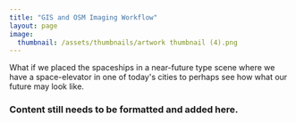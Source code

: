 ```yaml
---
title: "GIS and OSM Imaging Workflow"
layout: page
image:
  thumbnail: /assets/thumbnails/artwork thumbnail (4).png
---
```

What if we placed the spaceships in a near-future type scene where we have a space-elevator in one of today's cities to perhaps see how what our future may look like.

### Content still needs to be formatted and added here.
